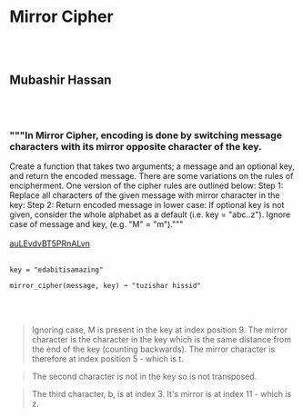 # Mirror Cipher
<br><br>
## Mubashir Hassan 
<br><br>
### """In Mirror Cipher, encoding is done by switching message characters with its mirror opposite character of the key.
Create a function that takes two arguments; a message and an optional key, and return the encoded message.
There are some variations on the rules of encipherment. One version of the cipher rules are outlined below:
Step 1: Replace all characters of the given message with mirror character in the key:
Step 2: Return encoded message in lower case:
If optional key is not given, consider the whole alphabet as a default (i.e. key = "abc..z").
Ignore case of message and key, (e.g. "M" = "m")."""
<br><br>
[auLEvdvBT5PRnALvn](https://edabit.com/challenge/auLEvdvBT5PRnALvn)
<br><br>
```message = "Mubashir Hassan"
key = "edabitisamazing"

mirror_cipher(message, key) ➞ "tuzishar hissid"
```

<br><br>

> Ignoring case, M is present in the key at index position 9. The mirror character is the character in the key which is the same distance from the end of the key (counting backwards). The mirror character is therefore at index position 5 - which is t.

> The second character is not in the key so is not transposed.

> The third character, b, is at index 3. It's mirror is at index 11 - which is z.

